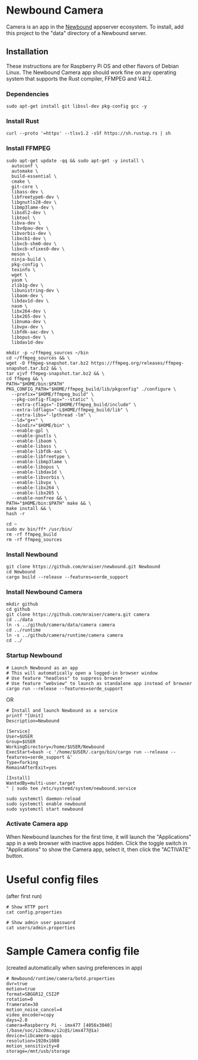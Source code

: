 # Newbound Camera

Camera is an app in the [Newbound](https://github.com/mraiser/newbound) appserver ecosystem. To install, add this project to the "data" directory of a Newbound server.

## Installation
These instructions are for Raspberry Pi OS and other flavors of Debian Linux. The Newbound Camera app should work fine on any operating system that supports the Rust compiler, FFMPEG and V4L2.

### Dependencies
    
    sudo apt-get install git libssl-dev pkg-config gcc -y

### Install Rust
    
    curl --proto '=https' --tlsv1.2 -sSf https://sh.rustup.rs | sh

### Install FFMPEG    

    sudo apt-get update -qq && sudo apt-get -y install \
      autoconf \
      automake \
      build-essential \
      cmake \
      git-core \
      libass-dev \
      libfreetype6-dev \
      libgnutls28-dev \
      libmp3lame-dev \
      libsdl2-dev \
      libtool \
      libva-dev \
      libvdpau-dev \
      libvorbis-dev \
      libxcb1-dev \
      libxcb-shm0-dev \
      libxcb-xfixes0-dev \
      meson \
      ninja-build \
      pkg-config \
      texinfo \
      wget \
      yasm \
      zlib1g-dev \
      libunistring-dev \
      libaom-dev \
      libdav1d-dev \
      nasm \
      libx264-dev \
      libx265-dev \
      libnuma-dev \
      libvpx-dev \
      libfdk-aac-dev \
      libopus-dev \
      libdav1d-dev 
      
    mkdir -p ~/ffmpeg_sources ~/bin
    cd ~/ffmpeg_sources && \
    wget -O ffmpeg-snapshot.tar.bz2 https://ffmpeg.org/releases/ffmpeg-snapshot.tar.bz2 && \
    tar xjvf ffmpeg-snapshot.tar.bz2 && \
    cd ffmpeg && \
    PATH="$HOME/bin:$PATH" PKG_CONFIG_PATH="$HOME/ffmpeg_build/lib/pkgconfig" ./configure \
      --prefix="$HOME/ffmpeg_build" \
      --pkg-config-flags="--static" \
      --extra-cflags="-I$HOME/ffmpeg_build/include" \
      --extra-ldflags="-L$HOME/ffmpeg_build/lib" \
      --extra-libs="-lpthread -lm" \
      --ld="g++" \
      --bindir="$HOME/bin" \
      --enable-gpl \
      --enable-gnutls \
      --enable-libaom \
      --enable-libass \
      --enable-libfdk-aac \
      --enable-libfreetype \
      --enable-libmp3lame \
      --enable-libopus \
      --enable-libdav1d \
      --enable-libvorbis \
      --enable-libvpx \
      --enable-libx264 \
      --enable-libx265 \
      --enable-nonfree && \
    PATH="$HOME/bin:$PATH" make && \
    make install && \
    hash -r

    cd ~
    sudo mv bin/ff* /usr/bin/
    rm -rf ffmpeg_build
    rm -rf ffmpeg_sources

### Install Newbound

    git clone https://github.com/mraiser/newbound.git Newbound
    cd Newbound
    cargo build --release --features=serde_support

### Install Newbound Camera

    mkdir github
    cd github
    git clone https://github.com/mraiser/camera.git camera
    cd ../data
    ln -s ../github/camera/data/camera camera
    cd ../runtime
    ln -s ../github/camera/runtime/camera camera
    cd ../

### Startup Newbound

    # Launch Newbound as an app
    # This will automatically open a logged-in browser window
    # Use feature "headless" to suppress browser
    # Use feature "webview" to launch as standalone app instead of browser 
    cargo run --release --features=serde_support

OR

    # Install and launch Newbound as a service
    printf "[Unit]
    Description=Newbound

    [Service]
    User=$USER
    Group=$USER
    WorkingDirectory=/home/$USER/Newbound
    ExecStart=bash -c '/home/$USER/.cargo/bin/cargo run --release --features=serde_support &'
    Type=forking
    RemainAfterExit=yes

    [Install]
    WantedBy=multi-user.target
    " | sudo tee /etc/systemd/system/newbound.service
    
    sudo systemctl daemon-reload
    sudo systemctl enable newbound
    sudo systemctl start newbound

### Activate Camera app
When Newbound launches for the first time, it will launch the "Applications" app in a web browser with  inactive apps hidden. Click the toggle switch in "Applications" to show the Camera app, select it, then click the "ACTIVATE" button.

# Useful config files 
(after first run)

    # Show HTTP port
    cat config.properties

    # Show admin user password
    cat users/admin.properties

# Sample Camera config file 
(created automatically when saving preferences in app)

    # Newbound/runtime/camera/botd.properties
    dvr=true
    motion=true
    format=SBGGR12_CSI2P
    rotation=0
    framerate=30
    motion_noise_cancel=4
    video_encoder=copy
    days=2.0
    camera=Raspberry Pi - imx477 [4056x3040] (/base/soc/i2c0mux/i2c@1/imx477@1a)
    device=libcamera-apps
    resolution=1920x1080
    motion_sensitivity=8
    storage=/mnt/usb/storage

